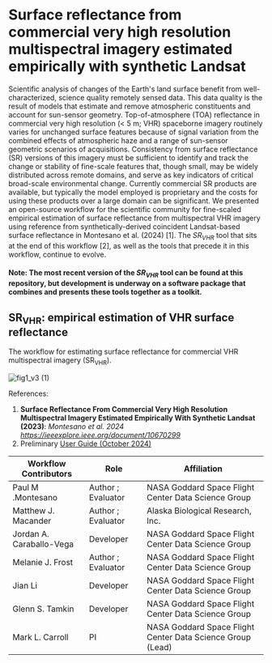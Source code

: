 # Surface reflectance from commercial very high resolution multispectral imagery estimated empirically with synthetic Landsat 
Scientific analysis of changes of the Earth's land surface benefit from well-characterized, science quality remotely sensed data. This data quality is the result of models that estimate and remove atmospheric constituents and account for sun-sensor geometry.  Top-of-atmosphere (TOA) reflectance in commercial very high resolution (< 5 m; VHR) spaceborne imagery routinely varies for unchanged surface features because of signal variation from the combined effects of atmospheric haze and a range of sun-sensor geometric scenarios of acquisitions. Consistency from surface reflectance (SR) versions of this imagery must be sufficient to identify and track the change or stability of fine-scale features that, though small, may be widely distributed across remote domains, and serve as key indicators of critical broad-scale environmental change. Currently commercial SR products are available, but typically the model employed is proprietary and the costs for using these products over a large domain can be significant. We presented an open-source workflow for the scientific community for fine-scaled empirical estimation of surface reflectance from multispectral VHR imagery using reference from synthetically-derived coincident Landsat-based surface reflectance in Montesano et al. (2024) [1].  The $SR_{VHR}$ tool that sits at the end of this workflow [2], as well as the tools that precede it in this workflow, continue to evolve. 

#### Note: The most recent version of the $SR_{VHR}$ tool can be found at this repository, but development is underway on a software package that combines and presents these tools together as a toolkit.

## SR<sub>VHR</sub>: empirical estimation of VHR surface reflectance
The workflow for estimating surface reflectance for commercial VHR multispectral imagery (SR<sub>VHR</sub>).

![fig1_v3 (1)](https://github.com/user-attachments/assets/f3a6f82c-56bd-4b14-b3d2-74f55be47514)

References: 
1. **Surface Reflectance From Commercial Very High Resolution Multispectral Imagery Estimated Empirically With Synthetic Landsat (2023)**:  <em>Montesano et al. 2024 https://ieeexplore.ieee.org/document/10670299</em>
2. Preliminary [User Guide (October 2024)](https://github.com/nasa-nccs-hpda/srlite/blob/main/SRVHR%20-%20User's%20Guide%20and%20Workflow%20Documentation.md)

 Workflow Contributors | Role | Affiliation | 
| ---------------- | ---------------- | ---------------- |
| Paul M .Montesano |  Author ; Evaluator | NASA Goddard Space Flight Center Data Science Group |
| Matthew J. Macander |   Author ; Evaluator | Alaska Biological Research, Inc. |
| Jordan A. Caraballo-Vega  |  Developer | NASA Goddard Space Flight Center Data Science Group |
| Melanie J. Frost |  Author ; Evaluator | NASA Goddard Space Flight Center Data Science Group |
| Jian Li |  Developer | NASA Goddard Space Flight Center Data Science Group |
| Glenn S. Tamkin  |  Developer | NASA Goddard Space Flight Center Data Science Group |
| Mark L. Carroll |  PI | NASA Goddard Space Flight Center Data Science Group (Lead)|

